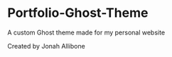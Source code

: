 # Portfolio-Ghost-Theme
A custom Ghost theme made for my personal website

Created by Jonah Allibone
